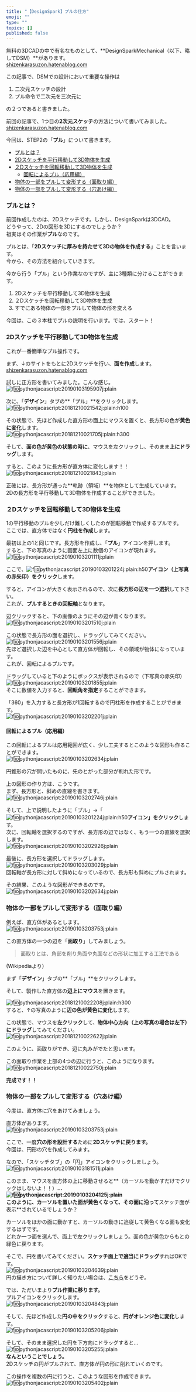 ```yaml
---
title: "【DesignSpark】プルの仕方"
emoji: ""
type: ""
topics: []
published: false
---
```


無料の3DCADの中で有名なものとして、**DesignSparkMechanical（以下、略してDSM）**があります。  
[shizenkarasuzon.hatenablog.com](https://shizenkarasuzon.hatenablog.com/entry/2018/12/10/023130)

この記事で、DSMでの設計において重要な操作は

1. 二次元スケッチの設計
2. プル命令で二次元を三次元に

の２つであると書きました。

前回の記事で、1つ目の**2次元スケッチ**の方法について書いてみました。  
[shizenkarasuzon.hatenablog.com](https://shizenkarasuzon.hatenablog.com/entry/2019/01/03/184957)

今回は、STEP2の「**プル**」について書きます。  
  
* [プルとは？](#プルとは)
* [2Dスケッチを平行移動して3D物体を生成](#2Dスケッチを平行移動して3D物体を生成)
* [２Dスケッチを回転移動して3D物体を生成](#２Dスケッチを回転移動して3D物体を生成)  
   * [回転によるプル（応用編）](#回転によるプル応用編)
* [物体の一部をプルして変形する（面取り編）](#物体の一部をプルして変形する面取り編)
* [物体の一部をプルして変形する（穴あけ編）](#物体の一部をプルして変形する穴あけ編)

### プルとは？

前回作成したのは、2Dスケッチです。しかし、DesignSparkは3DCAD。  
どうやって、2Dの図形を3Dにするのでしょうか？  
祖実はその作業が**プル**なのです。

プルとは、「**2Dスケッチに厚みを持たせて3Dの物体を作成する**」ことを言います。  
今から、その方法を紹介していきます。

今から行う「プル」という作業なのですが、主に3種類に分けることができます。  
1. 2Dスケッチを平行移動して3D物体を生成
2. ２Dスケッチを回転移動して3D物体を生成
3. すでにある物体の一部をプルして物体の形を変える

今回は、この３本柱でプルの説明を行います。では、スタート！  
  
  
### 2Dスケッチを平行移動して3D物体を生成

これが一番簡単なプル操作です。

まず、↓のサイトをもとに2Dスケッチを行い、**面を作成**します。  
[shizenkarasuzon.hatenablog.com](https://shizenkarasuzon.hatenablog.com/entry/2019/01/03/184957)

試しに正方形を書いてみました。こんな感じ。  
![f:id:pythonjacascript:20190103195907j:plain](/images/ppythonjacascript2019010320190103195907.jpg "f:id:pythonjacascript:20190103195907j:plain")

次に、「**デザイン**」タブの**「プル」**をクリックします。  
![f:id:pythonjacascript:20181210021542j:plain:h100](/images/ppythonjacascript2018121020181210021542.jpg "f:id:pythonjacascript:20181210021542j:plain:h100")

  
その状態で、先ほど作成した直方形の面上にマウスを置くと、長方形の色が**黄色に変化**します。  
![f:id:pythonjacascript:20181210021705j:plain:h300](/images/ppythonjacascript2018121020181210021705.jpg "f:id:pythonjacascript:20181210021705j:plain:h300")

  
そして、**面の色が黄色の状態の時に**、マウスを左クリックし、そのまま**上にドラッグ**します。

すると、このように長方形が直方体に変化します！！  
![f:id:pythonjacascript:20181210021843j:plain](/images/ppythonjacascript2018121020181210021843.jpg "f:id:pythonjacascript:20181210021843j:plain")

  
正確には、長方形が通った**軌跡（領域）**を物体として生成しています。  
2Dの長方形を平行移動して3D物体を作成することができました。  
  
  
### ２Dスケッチを回転移動して3D物体を生成

1の平行移動のプルを少しだけ難しくしたのが回転移動で作成するプルです。  
ここでは、直方体ではなく**円柱を作成**します。

  
最初は上の1と同じです。長方形を作成し、「**プル**」アイコンを押します。  
すると、下の写真のように画面左上に数個のアイコンが現れます。  
![f:id:pythonjacascript:20190103201111j:plain](/images/ppythonjacascript2019010320190103201111.jpg "f:id:pythonjacascript:20190103201111j:plain")

  
ここで、![f:id:pythonjacascript:20190103201224j:plain:h50](/images/ppythonjacascript2019010320190103201224.jpg "f:id:pythonjacascript:20190103201224j:plain:h50")**アイコン（上写真の赤矢印）をクリック**します。

  
すると、アイコンが大きく表示されるので、次に**長方形の辺を一つ選択**して下さい。  
これが、**プルするときの回転軸**となります。

辺クリックすると、下の画像のようにその辺が青くなります。  
![f:id:pythonjacascript:20190103201510j:plain](/images/ppythonjacascript2019010320190103201510.jpg "f:id:pythonjacascript:20190103201510j:plain")

  
この状態で長方形の面を選択し、ドラッグしてみてください。  
![f:id:pythonjacascript:20190103201556j:plain](/images/ppythonjacascript2019010320190103201556.jpg "f:id:pythonjacascript:20190103201556j:plain")  
先ほど選択した辺を中心として直方体が回転し、その領域が物体になっています。  
これが、回転によるプルです。

ドラッグしていると下のようにボックスが表示されるので（下写真の赤矢印）  
![f:id:pythonjacascript:20190103201855j:plain](/images/ppythonjacascript2019010320190103201855.jpg "f:id:pythonjacascript:20190103201855j:plain")  
そこに数値を入力すると、**回転角を指定**することができます。

「360」を入力すると長方形が1回転するので円柱形を作成することができます。  
![f:id:pythonjacascript:20190103202201j:plain](/images/ppythonjacascript2019010320190103202201.jpg "f:id:pythonjacascript:20190103202201j:plain")  
  
#### 回転によるプル（応用編）

この回転によるプルは応用範囲が広く、少し工夫するとこのような図形も作ることができます。  
![f:id:pythonjacascript:20190103202634j:plain](/images/ppythonjacascript2019010320190103202634.jpg "f:id:pythonjacascript:20190103202634j:plain")

円錐形の穴が開いたものに、先のとがった部分が削れた形です。

  
上の図形の作り方は、こうです。  
まず、長方形と、斜めの直線を書きます。  
![f:id:pythonjacascript:20190103202746j:plain](/images/ppythonjacascript2019010320190103202746.jpg "f:id:pythonjacascript:20190103202746j:plain")

  
そして、上で説明したように「プル」→「![f:id:pythonjacascript:20190103201224j:plain:h50](/images/ppythonjacascript2019010320190103201224.jpg "f:id:pythonjacascript:20190103201224j:plain:h50")**アイコン」をクリック**します。  
次に、回転軸を選択するのですが、長方形の辺ではなく、もう一つの直線を選択します。  
![f:id:pythonjacascript:20190103202926j:plain](/images/ppythonjacascript2019010320190103202926.jpg "f:id:pythonjacascript:20190103202926j:plain")

  
最後に、長方形を選択してドラッグします。  
![f:id:pythonjacascript:20190103203029j:plain](/images/ppythonjacascript2019010320190103203029.jpg "f:id:pythonjacascript:20190103203029j:plain")  
回転軸が長方形に対して斜めになっているので、長方形も斜めにプルされます。

  
その結果、このような図形ができるのです。  
![f:id:pythonjacascript:20190103202634j:plain](/images/ppythonjacascript2019010320190103202634.jpg "f:id:pythonjacascript:20190103202634j:plain")  
  
  
### 物体の一部をプルして変形する（面取り編）

例えば、直方体があるとします。  
![f:id:pythonjacascript:20190103203753j:plain](/images/ppythonjacascript2019010320190103203753.jpg "f:id:pythonjacascript:20190103203753j:plain")

この直方体の一つの辺を「**面取り**」してみましょう。

> 面取りとは、角部を削り角面や丸面などの形状に加工する工法である

(Wikipediaより）

  
まず「**デザイン**」タブの**「プル」**をクリックします。

そして、製作した直方体の**辺上にマウス**を置きます。

![f:id:pythonjacascript:20181210022208j:plain:h300](/images/ppythonjacascript2018121020181210022208.jpg "f:id:pythonjacascript:20181210022208j:plain:h300")  
すると、↑の写真のように**辺の色が黄色に変化**します。

この状態で、マウスを**左クリック**して、**物体中心方向（上の写真の場合は左下）にドラッグ**してみてください。  
![f:id:pythonjacascript:20181210022622j:plain](/images/ppythonjacascript2018121020181210022622.jpg "f:id:pythonjacascript:20181210022622j:plain")

このように、面取りができ、辺に丸みがでたと思います。

この面取り作業を上部の4つの辺に行うと、このようになります。  
![f:id:pythonjacascript:20181210022750j:plain](/images/ppythonjacascript2018121020181210022750.jpg "f:id:pythonjacascript:20181210022750j:plain")

**完成です！！**

### 物体の一部をプルして変形する（穴あけ編）

今度は、直方体に穴をあけてみましょう。

直方体があります。  
![f:id:pythonjacascript:20190103203753j:plain](/images/ppythonjacascript2019010320190103203753.jpg "f:id:pythonjacascript:20190103203753j:plain")

ここで、一度**穴の形を設計する**ために**2Dスケッチに戻ります。**  
今回は、円形の穴を作成してみます。

なので、「スケッチタブ」の「円」アイコンをクリックしましょう。  
![f:id:pythonjacascript:20190103181511j:plain](/images/ppythonjacascript2019010320190103181511.jpg "f:id:pythonjacascript:20190103181511j:plain")

  
このまま、マウスを直方体の上に移動させると**（カーソルを動かすだけでクリックはしないよ！！）**...  
![f:id:pythonjacascript:20190103204125j:plain](/images/ppythonjacascript2019010320190103204125.jpg "f:id:pythonjacascript:20190103204125j:plain")  
このように、**カーソルを置いた面が黄色く**なって、その面に沿って**スケッチ面が表示**されているでしょうか？

カーソルをほかの面に動かすと、カーソルの動きに追従して黄色くなる面も変化するはずです。  
どれか一つ面を選んで、面上で左クリックしましょう。面の色が黄色からもとの緑色に戻ります。

そこで、円を書いてみてください。**スケッチ面上で適当にドラッグ**すればOKです。  
![f:id:pythonjacascript:20190103204639j:plain](/images/ppythonjacascript2019010320190103204639.jpg "f:id:pythonjacascript:20190103204639j:plain")  
円の描き方について詳しく知りたい場合は、[こちら](https://shizenkarasuzon.hatenablog.com/entry/2019/01/03/184957#%E5%86%86%E3%82%92%E6%9B%B8%E3%81%8F)をどうぞ。

では、ただいまより**プル作業に移ります。**  
プルアイコンをクリックします。  
![f:id:pythonjacascript:20190103204843j:plain](/images/ppythonjacascript2019010320190103204843.jpg "f:id:pythonjacascript:20190103204843j:plain")

  
そして、先ほど作成した**円の中をクリック**すると、**円がオレンジ色に変化**します。  
![f:id:pythonjacascript:20190103205206j:plain](/images/ppythonjacascript2019010320190103205206.jpg "f:id:pythonjacascript:20190103205206j:plain")

  
そして、そのまま選択した円を下方向にドラッグすると...  
![f:id:pythonjacascript:20190103205255j:plain](/images/ppythonjacascript2019010320190103205255.jpg "f:id:pythonjacascript:20190103205255j:plain")  
**なんということでしょう。**  
2Dスケッチの円がプルされて、直方体が円の形に削れていくのです。

この操作を複数の円に行うと、このような図形を作成できます。  
![f:id:pythonjacascript:20190103205402j:plain](/images/ppythonjacascript2019010320190103205402.jpg "f:id:pythonjacascript:20190103205402j:plain")